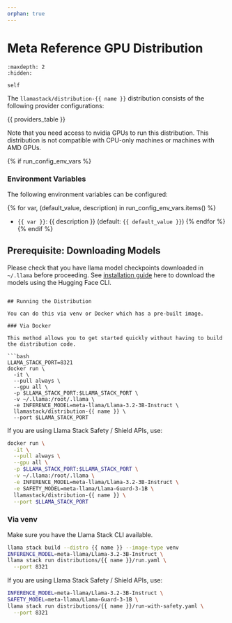 ```yaml
---
orphan: true
---
```

# Meta Reference GPU Distribution

```{toctree}
:maxdepth: 2
:hidden:

self
```

The `llamastack/distribution-{{ name }}` distribution consists of the following provider configurations:

{{ providers_table }}

Note that you need access to nvidia GPUs to run this distribution. This distribution is not compatible with CPU-only machines or machines with AMD GPUs.

{% if run_config_env_vars %}
### Environment Variables

The following environment variables can be configured:

{% for var, (default_value, description) in run_config_env_vars.items() %}
- `{{ var }}`: {{ description }} (default: `{{ default_value }}`)
{% endfor %}
{% endif %}


## Prerequisite: Downloading Models

Please check that you have llama model checkpoints downloaded in `~/.llama` before proceeding. See [installation guide](../../references/llama_cli_reference/download_models.md) here to download the models using the Hugging Face CLI.
```

## Running the Distribution

You can do this via venv or Docker which has a pre-built image.

### Via Docker

This method allows you to get started quickly without having to build the distribution code.

```bash
LLAMA_STACK_PORT=8321
docker run \
  -it \
  --pull always \
  --gpu all \
  -p $LLAMA_STACK_PORT:$LLAMA_STACK_PORT \
  -v ~/.llama:/root/.llama \
  -e INFERENCE_MODEL=meta-llama/Llama-3.2-3B-Instruct \
  llamastack/distribution-{{ name }} \
  --port $LLAMA_STACK_PORT
```

If you are using Llama Stack Safety / Shield APIs, use:

```bash
docker run \
  -it \
  --pull always \
  --gpu all \
  -p $LLAMA_STACK_PORT:$LLAMA_STACK_PORT \
  -v ~/.llama:/root/.llama \
  -e INFERENCE_MODEL=meta-llama/Llama-3.2-3B-Instruct \
  -e SAFETY_MODEL=meta-llama/Llama-Guard-3-1B \
  llamastack/distribution-{{ name }} \
  --port $LLAMA_STACK_PORT
```

### Via venv

Make sure you have the Llama Stack CLI available.

```bash
llama stack build --distro {{ name }} --image-type venv
INFERENCE_MODEL=meta-llama/Llama-3.2-3B-Instruct \
llama stack run distributions/{{ name }}/run.yaml \
  --port 8321
```

If you are using Llama Stack Safety / Shield APIs, use:

```bash
INFERENCE_MODEL=meta-llama/Llama-3.2-3B-Instruct \
SAFETY_MODEL=meta-llama/Llama-Guard-3-1B \
llama stack run distributions/{{ name }}/run-with-safety.yaml \
  --port 8321
```

